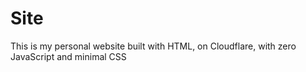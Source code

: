 # Site

This is my personal website built with HTML, on Cloudflare, with zero JavaScript and minimal CSS